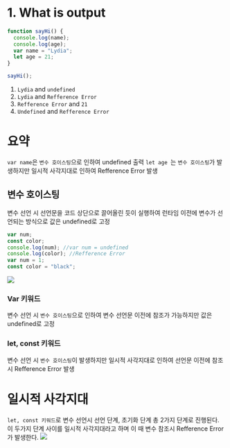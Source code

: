 # 1. What is output

```javascript
function sayHi() {
  console.log(name);
  console.log(age);
  var name = "Lydia";
  let age = 21;
}

sayHi();
```

1. <code>Lydia</code> and <code>undefined</code>
2. <code>Lydia</code> and <code>Refference Error</code>
3. <code>Refference Error</code> and <code>21</code>
4. <code>Undefined</code> and <code>Refference Error</code>

# 요약

<code>var name</code>은 <code>변수 호이스팅</code>으로 인하여 undefined 출력
<code>let age </code>는 <code>변수 호이스팅</code>가 발생하지만 일시적 사각지대로 인하여 Refference Error 발생

## 변수 호이스팅

변수 선언 시 선언문을 코드 상단으로 끌어올린 듯이 실행하여 런타임 이전에 변수가 선언되는 방식으로 값은 undefined로 고정

```javascript
var num;
const color;
console.log(num); //var num = undefined
console.log(color); //Refference Error
var num = 1;
const color = "black";
```

<img src="https://user-images.githubusercontent.com/67920695/157782411-1c1188a1-9cde-4a03-8a76-0bb4c1257f1e.png"/>

### Var 키워드

변수 선언 시 <code>변수 호이스팅</code>으로 인하여 변수 선언문 이전에 참조가 가능하지만 값은 undefined로 고정

### let, const 키워드

변수 선언 시 <code>변수 호이스팅</code>이 발생하지만 일시적 사각지대로 인하여 선언문 이전에 참조 시 Refference Error 발생

# 일시적 사각지대

<code>let, const 키워드</code>로 변수 선언시 선언 단계, 초기화 단계 총 2가지 단계로 진행된다. 이 두가지 단계 사이를 일시적 사각지대라고 하며 이 때 변수 참조시 Refference Error가 발생한다.
<img src="https://user-images.githubusercontent.com/67920695/157788015-b7dc0098-16c9-4cb2-a0cd-337384b9900f.png"/>
